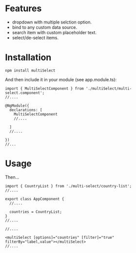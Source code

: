 # Features

- dropdown with multiple selction option.
- bind to any custom data source.
- search item with custom placeholder text.
- select/de-select items.

# Installation

`npm install multiSelect`


And then include it in your module (see app.module.ts):

```
import { MultiSelectComponent } from './multiSelect/multi-select.component';
//....

@NgModule({
  declarations: [
    MultiSelectComponent
	//....

  ]
  //....
  
})
//...

```

# Usage

Then...


```
import { CountryList } from './multi-select/country-list';
//....

export class AppComponent {
  //....
  
  countries = CountryList;
}
//....

```

```
//....

<multiSelect [options]="countries" [filter]="true" filterBy="label,value"></multiSelect>
//....

```